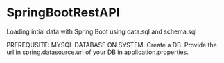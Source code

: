 # SpringBootRestAPI
Loading intial data with Spring Boot using data.sql and schema.sql

PREREQUSITE:
MYSQL DATABASE ON SYSTEM. 
Create a DB.
Provide the url in spring.datasource.url of your DB in application.properties.
